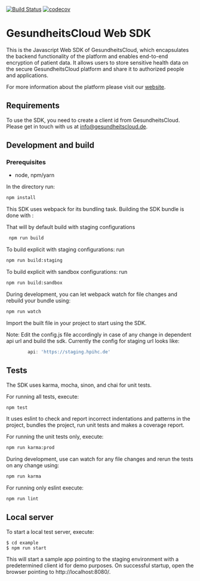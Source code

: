 [![Build Status](https://travis-ci.org/gesundheitscloud/hc-sdk-js.svg?branch=master)](https://travis-ci.org/gesundheitscloud/hc-sdk-js)
[![codecov](https://codecov.io/gh/gesundheitscloud/hc-sdk-js/branch/master/graph/badge.svg?token=FcHHp38bcr)](https://codecov.io/gh/gesundheitscloud/hc-sdk-js)

# GesundheitsCloud Web SDK
This is the Javascript Web SDK of GesundheitsCloud, which encapsulates the backend functionality of the platform and enables end-to-end encryption of patient data. It allows users to store sensitive health data on the secure GesundheitsCloud platform and share it to authorized people and applications.

For more information about the platform please visit our [website](http://www.gesundheitscloud.de/).

## Requirements

To use the SDK, you need to create a client id from GesundheitsCloud. Please get in touch with us at info@gesundheitscloud.de.

## Development and build

### Prerequisites
- node, npm/yarn

In the directory run:
```bash
npm install
```

This SDK uses webpack for its bundling task.
Building the SDK bundle is done with :

That will by default build with staging configurations
```bash
 npm run build
```

To build explicit with staging configurations: run
```bash
npm run build:staging
```

To build explicit with sandbox configurations: run
```bash
npm run build:sandbox
```

During development, you can let webpack watch for file changes and rebuild your bundle using:
 ```bash
 npm run watch
```

Import the built file in your project to start using the SDK.

Note: Edit the config.js file accordingly in case of any change in dependent api url and build the sdk. Currently the config for staging url looks like:
```javascript
        api: 'https://staging.hpihc.de'
```

## Tests

The SDK uses karma, mocha, sinon, and chai for unit tests.

For running all tests, execute:
```bash
npm test
```
It uses eslint to check and report incorrect indentations and patterns in the project, bundles the project, run unit tests and makes a coverage report.

For running the unit tests only, execute:
```bash
npm run karma:prod
```
During development, use can watch for any file changes and rerun the tests on any change using:
```bash
npm run karma
```

For running only eslint execute:
```bash
npm run lint
```

## Local server
To start a local test server, execute:

```
$ cd example
$ npm run start
```
This will start a sample app pointing to the staging environment with a predetermined client id for demo purposes.
On successful startup, open the browser pointing to http://localhost:8080/.
